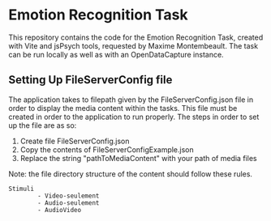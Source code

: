 
# Emotion Recognition Task


This repository contains the code for the Emotion Recognition Task, created with Vite and jsPsych tools, requested by Maxime Montembeault. The task can be run locally as well as with an OpenDataCapture instance.

## Setting Up FileServerConfig file

The application takes to filepath given by the FileServerConfig.json file in order to display the media content within the tasks. 
This file must be created in order to the application to run properly. The steps in order to set up the file are as so:

1. Create file FileServerConfig.json
2. Copy the contents of FileServerConfigExample.json
3. Replace the string "pathToMediaContent" with your path of media files

Note: the file directory structure of the content should follow these rules.   
      
    Stimuli  
            - Video-seulement  
            - Audio-seulement  
            - AudioVideo  
    





